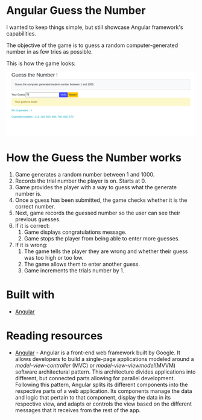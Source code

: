 # Angular Guess the Number
I wanted to keep things simple, but still showcase Angular framework's capabilities. 

The objective of the game is to guess a random computer-generated number in as few tries as possible.

This is how the game looks:

![This image displays the homepage for Gmeil Clone app](src/assets/guess-the-number.png)

# How the Guess the Number works
1. Game generates a  random number between 1 and 1000.
2. Records the trial number the player is on. Starts at 0.
3. Game provides the player with a way to guess what the generate number is.
4. Once a guess has been submitted, the game checks whether it is the correct number.
5. Next, game records the guessed number so the user can see their previous guesses.
6. If it is correct:
    1. Game displays congratulations message.
    2. Game stops the player from being able to enter more guesses.
7. If it is wrong:
    1. The game tells the player they are wrong and whether their guess was too high or too low.
    3. The game allows them to enter another guess.
    4. Game increments the trials number by 1.

# Built with
- [Angular](https://angular.io/)

# Reading resources
- [Angular](https://angular.io/) - Angular is a front-end web framework built by Google. It allows developers to build a single-page applications modeled around a *model-view-controller* (MVC) or *model-view-viewmodel*(MVVM) software architectural pattern. This architecture divides applications into different, but connected parts allowing for parallel development. Following this pattern, Angular splits its different components into the respective parts of a web application. Its components manage the data and logic that pertain to that component, display the data in its respective view, and adapts or controls the view based on the different messages that it receives from the rest of the app.

